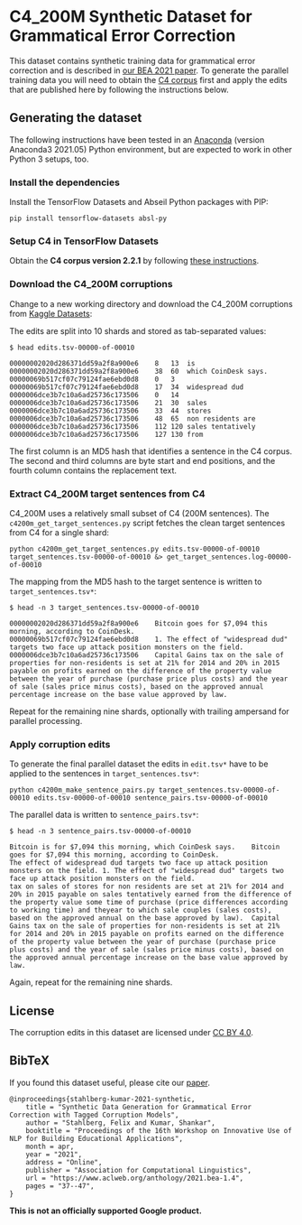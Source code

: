 # C4\_200M Synthetic Dataset for Grammatical Error Correction

This dataset contains synthetic training data for grammatical error correction and is described in [our BEA 2021 paper](https://www.aclweb.org/anthology/2021.bea-1.4/). To generate the parallel training data you will need to obtain the [C4 corpus](https://www.tensorflow.org/datasets/catalog/c4) first and apply the edits that are published here by following the instructions below.

## Generating the dataset

The following instructions have been tested in an
[Anaconda](https://www.anaconda.com/) (version Anaconda3 2021.05) Python
environment, but are expected to work in other Python 3 setups, too.

### Install the dependencies

Install the TensorFlow Datasets and Abseil Python packages with PIP:

```
pip install tensorflow-datasets absl-py
```

### Setup C4 in TensorFlow Datasets

Obtain the **C4 corpus version 2.2.1** by following [these instructions](https://www.tensorflow.org/datasets/catalog/c4).

### Download the C4\_200M corruptions

Change to a new working directory and download the C4\_200M corruptions from
[Kaggle Datasets](https://www.kaggle.com/felixstahlberg/the-c4-200m-dataset-for-gec):

The edits are split into 10 shards and stored as tab-separated values:

```
$ head edits.tsv-00000-of-00010

00000002020d286371dd59a2f8a900e6	8	13	is
00000002020d286371dd59a2f8a900e6	38	60	which CoinDesk says.
00000069b517cf07c79124fae6ebd0d8	0	3
00000069b517cf07c79124fae6ebd0d8	17	34	widespread dud
0000006dce3b7c10a6ad25736c173506	0	14
0000006dce3b7c10a6ad25736c173506	21	30	sales
0000006dce3b7c10a6ad25736c173506	33	44	stores
0000006dce3b7c10a6ad25736c173506	48	65	non residents are
0000006dce3b7c10a6ad25736c173506	112	120	sales tentatively
0000006dce3b7c10a6ad25736c173506	127	130	from
```

The first column is an MD5 hash that identifies a sentence in the C4 corpus. The
second and third columns are byte start and end positions, and the fourth column
contains the replacement text.


### Extract C4\_200M target sentences from C4

C4\_200M uses a relatively small subset of C4 (200M sentences). The `c4200m_get_target_sentences.py` script fetches the clean target sentences from C4 for a single shard:

```
python c4200m_get_target_sentences.py edits.tsv-00000-of-00010 target_sentences.tsv-00000-of-00010 &> get_target_sentences.log-00000-of-00010
```

The mapping from the MD5 hash to the target sentence is written to
`target_sentences.tsv*`:

```
$ head -n 3 target_sentences.tsv-00000-of-00010

00000002020d286371dd59a2f8a900e6	Bitcoin goes for $7,094 this morning, according to CoinDesk.
00000069b517cf07c79124fae6ebd0d8	1. The effect of "widespread dud" targets two face up attack position monsters on the field.
0000006dce3b7c10a6ad25736c173506	Capital Gains tax on the sale of properties for non-residents is set at 21% for 2014 and 20% in 2015 payable on profits earned on the difference of the property value between the year of purchase (purchase price plus costs) and the year of sale (sales price minus costs), based on the approved annual percentage increase on the base value approved by law.
```

Repeat for the remaining nine shards, optionally with trailing ampersand for parallel
processing.

### Apply corruption edits

To generate the final parallel dataset the edits in `edit.tsv*` have to be
applied to the sentences in `target_sentences.tsv*`:

```
python c4200m_make_sentence_pairs.py target_sentences.tsv-00000-of-00010 edits.tsv-00000-of-00010 sentence_pairs.tsv-00000-of-00010
```

The parallel data is written to `sentence_pairs.tsv*`:

```
$ head -n 3 sentence_pairs.tsv-00000-of-00010

Bitcoin is for $7,094 this morning, which CoinDesk says.	Bitcoin goes for $7,094 this morning, according to CoinDesk.
The effect of widespread dud targets two face up attack position monsters on the field.	1. The effect of "widespread dud" targets two face up attack position monsters on the field.
tax on sales of stores for non residents are set at 21% for 2014 and 20% in 2015 payable on sales tentatively earned from the difference of the property value some time of purchase (price differences according to working time) and theyear to which sale couples (sales costs), based on the approved annual on the base approved by law).	Capital Gains tax on the sale of properties for non-residents is set at 21% for 2014 and 20% in 2015 payable on profits earned on the difference of the property value between the year of purchase (purchase price plus costs) and the year of sale (sales price minus costs), based on the approved annual percentage increase on the base value approved by law.
```

Again, repeat for the remaining nine shards.

## License
The corruption edits in this dataset are licensed under [CC BY 4.0](https://creativecommons.org/licenses/by/4.0/).


## BibTeX
If you found this dataset useful, please cite our [paper](https://www.aclweb.org/anthology/2021.bea-1.4/).

```
@inproceedings{stahlberg-kumar-2021-synthetic,
    title = "Synthetic Data Generation for Grammatical Error Correction with Tagged Corruption Models",
    author = "Stahlberg, Felix and Kumar, Shankar",
    booktitle = "Proceedings of the 16th Workshop on Innovative Use of NLP for Building Educational Applications",
    month = apr,
    year = "2021",
    address = "Online",
    publisher = "Association for Computational Linguistics",
    url = "https://www.aclweb.org/anthology/2021.bea-1.4",
    pages = "37--47",
}
```

**This is not an officially supported Google product.**

